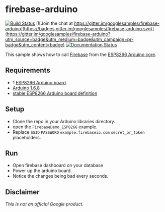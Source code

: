 # firebase-arduino

[![Build Status](https://travis-ci.org/googlesamples/firebase-arduino.svg?branch=master)](https://travis-ci.org/googlesamples/firebase-arduino)
[![Join the chat at https://gitter.im/googlesamples/firebase-arduino](https://badges.gitter.im/googlesamples/firebase-arduino.svg)](https://gitter.im/googlesamples/firebase-arduino?utm_source=badge&utm_medium=badge&utm_campaign=pr-badge&utm_content=badge)
[![Documentation Status](https://readthedocs.org/projects/firebase-arduino/badge/?version=latest)](http://firebase-arduino.readthedocs.io/en/latest/?badge=latest)


This sample shows how to call [Firebase](https://www.firebase.com/) from the [ESP8266 Arduino core](https://github.com/esp8266/Arduino).

## Requirements

- 1 [ESP8266 Arduino board](https://www.adafruit.com/products/2821).
- [Arduino 1.6.8](https://www.arduino.cc/en/Main/Software)
- [stable ESP8266 Arduino board definition](https://github.com/esp8266/Arduino#installing-with-boards-manager)

## Setup

- Clone the repo in your Arduino libraries directory.
- open the `FirebaseDemo_ESP8266` example.
- Replace `SSID` `PASSWORD` `example.firebaseio.com` `secret_or_token` placeholders.

## Run

- Open firebase dashboard on your database
- Power up the arduino board.
- Notice the changes being bad every seconds.

## Disclaimer

*This is not an official Google product*.
